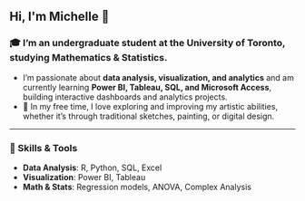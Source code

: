 ## Hi, I'm Michelle 👋  
<!--
**Michelle-Fang/Michelle-Fang** is a ✨ _special_ ✨ repository because its `README.md` (this file) appears on your GitHub profile.

Here are some ideas to get you started:

- 🔭 I’m currently working on ...
- 🌱 I’m currently learning ...
- 👯 I’m looking to collaborate on ...
- 🤔 I’m looking for help with ...
- 💬 Ask me about ...
- 📫 How to reach me: ...
- 😄 Pronouns: ...
- ⚡ Fun fact: ...
-->

### 🎓 I’m an undergraduate student at the **University of Toronto**, studying **Mathematics & Statistics**.  
- I’m passionate about **data analysis, visualization, and analytics** and am currently learning **Power BI, Tableau, SQL, and Microsoft Access**, building interactive dashboards and analytics projects.  
- 🎨 In my free time, I love exploring and improving my artistic abilities, whether it’s through traditional sketches, painting, or digital design.
---

### 🔧 Skills & Tools  
- **Data Analysis**: R, Python, SQL, Excel  
- **Visualization**: Power BI, Tableau  
- **Math & Stats**: Regression models, ANOVA, Complex Analysis
